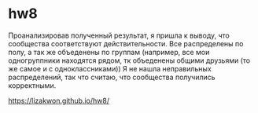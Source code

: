 # hw8


Проанализировав полученный результат, я пришла к выводу, что сообщества соответствуют действительности. Все распределены по полу, а так же объеденены по группам (например, все мои одногруппники находятся рядом, тк объеденены общими друзьями (то же самое и с одноклассниками)) Я не нашла неправильных распределений, так что считаю, что сообщества получились корректными. 


https://lizakwon.github.io/hw8/
 

